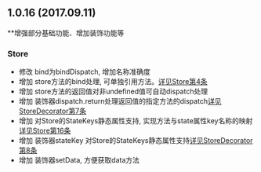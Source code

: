 ## 1.0.16 (2017.09.11)

**增强部分基础功能、增加装饰功能等

### Store
* 修改 bind为bindDispatch, 增加名称准确度
* 增加 store方法的bind处理, 可单独引用方法。[详见Store第4条](./docs/Store.md)
* 增加 store方法的返回值对非undefined值可自动dispatch处理
* 增加 装饰器dispatch.return处理返回值的指定方法的dispatch[详见StoreDecorator第7条](./docs/StoreDecorator.md)
* 增加 对Store的StateKeys静态属性支持, 实现方法与state属性key名称的映射[详见Store第16条](./docs/Store.md)
* 增加 装饰器stateKey 对Store的StateKeys静态属性支持[详见StoreDecorator第8条](./docs/StoreDecorator.md)
* 增加 装饰器setData, 方便获取data方法
